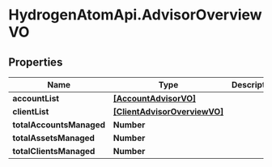 # HydrogenAtomApi.AdvisorOverviewVO

## Properties
Name | Type | Description | Notes
------------ | ------------- | ------------- | -------------
**accountList** | [**[AccountAdvisorVO]**](AccountAdvisorVO.md) |  | [optional] 
**clientList** | [**[ClientAdvisorOverviewVO]**](ClientAdvisorOverviewVO.md) |  | [optional] 
**totalAccountsManaged** | **Number** |  | [optional] 
**totalAssetsManaged** | **Number** |  | [optional] 
**totalClientsManaged** | **Number** |  | [optional] 


